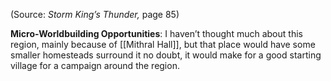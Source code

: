 
(Source: *Storm King’s Thunder,* page 85)

**Micro-Worldbuilding Opportunities**: I haven’t thought much about this region, mainly because of [[Mithral Hall]], but that place would have some smaller homesteads surround it no doubt, it would make for a good starting village for a campaign around the region. 
